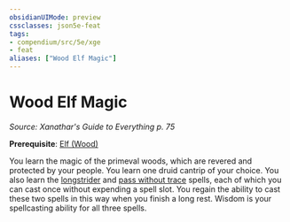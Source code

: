 ```yaml
---
obsidianUIMode: preview
cssclasses: json5e-feat
tags:
- compendium/src/5e/xge
- feat
aliases: ["Wood Elf Magic"]
---
```

# Wood Elf Magic
*Source: Xanathar's Guide to Everything p. 75*  

**Prerequisite**: [Elf (Wood)](/2-Mechanics/CLI/races/elf-wood.md)

You learn the magic of the primeval woods, which are revered and protected by your people. You learn one druid cantrip of your choice. You also learn the [longstrider](/2-Mechanics/CLI/spells/longstrider.md) and [pass without trace](/2-Mechanics/CLI/spells/pass-without-trace.md) spells, each of which you can cast once without expending a spell slot. You regain the ability to cast these two spells in this way when you finish a long rest. Wisdom is your spellcasting ability for all three spells.